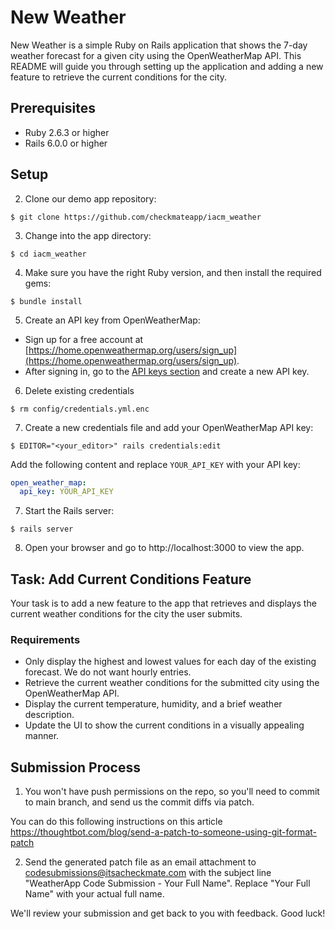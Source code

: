 # New Weather

New Weather is a simple Ruby on Rails application that shows the 7-day weather forecast for a given city using the OpenWeatherMap API. This README will guide you through setting up the application and adding a new feature to retrieve the current conditions for the city.

## Prerequisites

- Ruby 2.6.3 or higher
- Rails 6.0.0 or higher

## Setup

2. Clone our demo app repository:

`$ git clone https://github.com/checkmateapp/iacm_weather`

3. Change into the app directory:

`$ cd iacm_weather`

4. Make sure you have the right Ruby version, and then install the required gems:

`$ bundle install`

5. Create an API key from OpenWeatherMap:

- Sign up for a free account at [https://home.openweathermap.org/users/sign_up](https://home.openweathermap.org/users/sign_up).
- After signing in, go to the [API keys section](https://home.openweathermap.org/api_keys) and create a new API key.

6. Delete existing credentials

`$ rm config/credentials.yml.enc`

7. Create a new credentials file and add your OpenWeatherMap API key:

`$ EDITOR="<your_editor>" rails credentials:edit`

Add the following content and replace `YOUR_API_KEY` with your API key:

```yml
open_weather_map:
  api_key: YOUR_API_KEY
```

7. Start the Rails server:

`$ rails server`

8. Open your browser and go to http://localhost:3000 to view the app.

## Task: Add Current Conditions Feature

Your task is to add a new feature to the app that retrieves and displays the current weather conditions for the city the user submits.

### Requirements

- Only display the highest and lowest values for each day of the existing forecast. We do not want hourly entries.
- Retrieve the current weather conditions for the submitted city using the OpenWeatherMap API.
- Display the current temperature, humidity, and a brief weather description.
- Update the UI to show the current conditions in a visually appealing manner.


## Submission Process

1. You won't have push permissions on the repo, so you'll need to commit to main branch, and send us the commit diffs via patch.

You can do this following instructions on this article
https://thoughtbot.com/blog/send-a-patch-to-someone-using-git-format-patch

2. Send the generated patch file as an email attachment to [codesubmissions@itsacheckmate.com](mailto:codesubmissions@itsacheckmate.com) with the subject line "WeatherApp Code Submission - Your Full Name". Replace "Your Full Name" with your actual full name.

We'll review your submission and get back to you with feedback. Good luck!

